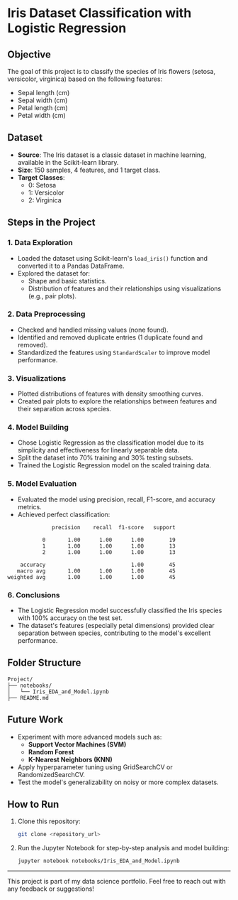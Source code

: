 # Iris Dataset Classification with Logistic Regression

## Objective
The goal of this project is to classify the species of Iris flowers (setosa, versicolor, virginica) based on the following features:
- Sepal length (cm)
- Sepal width (cm)
- Petal length (cm)
- Petal width (cm)

## Dataset
- **Source**: The Iris dataset is a classic dataset in machine learning, available in the Scikit-learn library.
- **Size**: 150 samples, 4 features, and 1 target class.
- **Target Classes**:
  - 0: Setosa
  - 1: Versicolor
  - 2: Virginica

## Steps in the Project

### 1. Data Exploration
- Loaded the dataset using Scikit-learn's `load_iris()` function and converted it to a Pandas DataFrame.
- Explored the dataset for:
  - Shape and basic statistics.
  - Distribution of features and their relationships using visualizations (e.g., pair plots).

### 2. Data Preprocessing
- Checked and handled missing values (none found).
- Identified and removed duplicate entries (1 duplicate found and removed).
- Standardized the features using `StandardScaler` to improve model performance.

### 3. Visualizations
- Plotted distributions of features with density smoothing curves.
- Created pair plots to explore the relationships between features and their separation across species.

### 4. Model Building
- Chose Logistic Regression as the classification model due to its simplicity and effectiveness for linearly separable data.
- Split the dataset into 70% training and 30% testing subsets.
- Trained the Logistic Regression model on the scaled training data.

### 5. Model Evaluation
- Evaluated the model using precision, recall, F1-score, and accuracy metrics.
- Achieved perfect classification:

```
              precision    recall  f1-score   support

           0       1.00      1.00      1.00        19
           1       1.00      1.00      1.00        13
           2       1.00      1.00      1.00        13

    accuracy                           1.00        45
   macro avg       1.00      1.00      1.00        45
weighted avg       1.00      1.00      1.00        45
```

### 6. Conclusions
- The Logistic Regression model successfully classified the Iris species with 100% accuracy on the test set.
- The dataset's features (especially petal dimensions) provided clear separation between species, contributing to the model's excellent performance.

## Folder Structure
```
Project/
├── notebooks/
│   └── Iris_EDA_and_Model.ipynb
├── README.md
```

## Future Work
- Experiment with more advanced models such as:
  - **Support Vector Machines (SVM)**
  - **Random Forest**
  - **K-Nearest Neighbors (KNN)**
- Apply hyperparameter tuning using GridSearchCV or RandomizedSearchCV.
- Test the model's generalizability on noisy or more complex datasets.

## How to Run
1. Clone this repository:
   ```bash
   git clone <repository_url>
   ```
2. Run the Jupyter Notebook for step-by-step analysis and model building:
   ```bash
   jupyter notebook notebooks/Iris_EDA_and_Model.ipynb
   ```

---
This project is part of my data science portfolio. Feel free to reach out with any feedback or suggestions!
